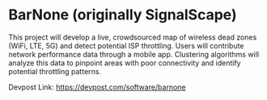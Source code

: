 # BarNone (originally SignalScape)
This project will develop a live, crowdsourced map of wireless dead zones (WiFi, LTE, 5G) and detect potential ISP throttling. Users will contribute network performance data through a mobile app. Clustering algorithms will analyze this data to pinpoint areas with poor connectivity and identify potential throttling patterns.

Devpost Link:
https://devpost.com/software/barnone

